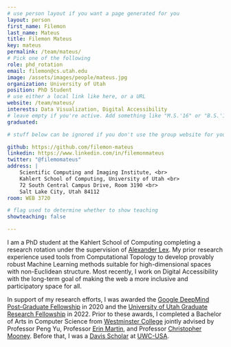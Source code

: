 ```yaml
---
# use person layout if you want a page generated for you
layout: person
first_name: Filemon
last_name: Mateus
title: Filemon Mateus
key: mateus
permalink: /team/mateus/
# Pick one of the following
role: phd_rotation
email: filemon@cs.utah.edu
image: /assets/images/people/mateus.jpg
organization: University of Utah
position: PhD Student
# use either a local link like here, or a URL
website: /team/mateus/
interests: Data Visualization, Digital Accessibility
# leave empty if you're active. Add something like "M.S.'16" or "B.S.'17" if you got a degree while at VDL. Add "N" if you left VDS before you got a degree.
graduated: 

# stuff below can be ignored if you don't use the group website for your private website

github: https://github.com/filemon-mateus
linkedin: https://www.linkedin.com/in/filemonmateus
twitter: "@filemomateus"
address: |
    Scientific Computing and Imaging Institute, <br>
    Kahlert School of Computing, University of Utah <br>
    72 South Central Campus Drive, Room 3190 <br>
    Salt Lake City, Utah 84112
room: WEB 3720

# flag used to determine whether to show teaching
showteaching: false

---
```

I am a PhD student at the Kahlert School of Computing completing a research rotation
under the supervision of [Alexander Lex](https://vdl.sci.utah.edu/team/lex/). My
prior research experience used tools from Computational Topology to develop
provably robust Machine Learning methods suitable for high-dimensional spaces with
non-Euclidean structure. Most recently, I work on Digital Accessibility with the
long-term goal of making the web a more inclusive and participatory space for all.

In support of my research efforts, I was awarded the [Google DeepMind Post-Graduate
Fellowship](https://www.deepmind.com/scholarships) in 2020 and the [University of Utah
Graduate Research Fellowship](https://gradschool.utah.edu/funding/fellowships-scholarships-awards/grad-school-administered/graduate-research-fellowship.php)
in 2022. Prior to these awards, I completed a Bachelor of Arts in Computer Science from
[Westminster College](https://wcmo.edu) jointly advised by Professor Peng Yu, Professor
[Erin Martin](https://www.lindenwood.edu/about/directories/faculty-staff-directory/details/emartin/),
and Professor [Christopher Mooney](https://sites.google.com/site/chrismooneymath/).
Before that, I was a [Davis Scholar](https://www.davisuwcscholars.org/) at [UWC-USA](https://www.uwc-usa.org/).
